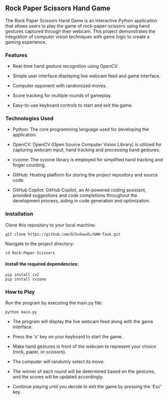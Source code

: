 ## Rock Paper Scissors Hand Game

The Rock Paper Scissors Hand Game is an interactive Python application that allows users to play the game of rock-paper-scissors using hand gestures captured through their webcam. This project demonstrates the integration of computer vision techniques with game logic to create a gaming experience.

### Features

- Real-time hand gesture recognition using OpenCV.

- Simple user interface displaying live webcam feed and game interface.

- Computer opponent with randomized moves.

- Score tracking for multiple rounds of gameplay.

- Easy-to-use keyboard controls to start and exit the game.


### Technologies Used

* Python: The core programming language used for developing the application.

* OpenCV: OpenCV (Open Source Computer Vision Library) is utilized for capturing webcam input, hand tracking and processing hand gestures.

* cvzone: The cvzone library is employed for simplified hand tracking and finger counting.

* GitHub: Hosting platform for storing the project repository and source code.

* GitHub Copilot: GitHub Copilot, an AI-powered coding assistant, provided suggestions and code completions throughout the development process, aiding in code generation and optimization.


### Installation

Clone this repository to your local machine:

```
git clone https://github.com/GChukwudi/GHW-Task.git
```

Navigate to the project directory:

```
cd Rock-Paper-Scissors
```

#### Install the required dependencies:

```
pip install cv2
pip install cvzone
```

### How to Play
Run the program by executing the main.py file:

```
python main.py
```

* The program will display the live webcam feed along with the game interface.

* Press the 's' key on your keyboard to start the game.

* Make hand gestures in front of the webcam to represent your choice (rock, paper, or scissors).

* The computer will randomly select its move.

* The winner of each round will be determined based on the gestures, and the scores will be updated accordingly.

* Continue playing until you decide to exit the game by pressing the 'Esc' key.
